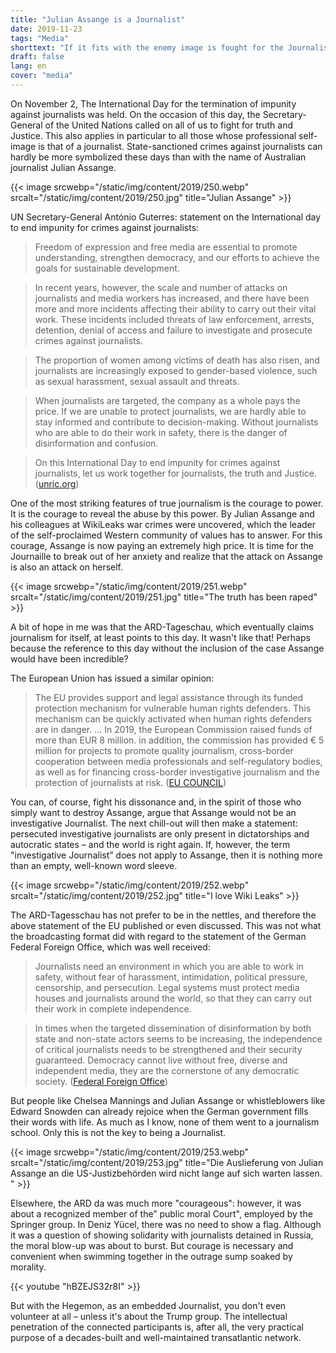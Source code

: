 ```yaml
---
title: "Julian Assange is a Journalist"
date: 2019-11-23
tags: "Media"
shorttext: "If it fits with the enemy image is fought for the Journalist, the Journalist attacks the Western world image of being better he is enemy to politics and media."
draft: false
lang: en
cover: "media"
---
```


On November 2, The International Day for the termination of impunity against journalists was held. On the occasion of this day, the Secretary-General of the United Nations called on all of us to fight for truth and Justice. This also applies in particular to all those whose professional self-image is that of a journalist. State-sanctioned crimes against journalists can hardly be more symbolized these days than with the name of Australian journalist Julian Assange.

{{< image srcwebp="/static/img/content/2019/250.webp" srcalt="/static/img/content/2019/250.jpg" title="Julian Assange" >}}

UN Secretary-General António Guterres: statement on the International day to end impunity for crimes against journalists:

> Freedom of expression and free media are essential to promote understanding, strengthen democracy, and our efforts to achieve the goals for sustainable development.

> In recent years, however, the scale and number of attacks on journalists and media workers has increased, and there have been more and more incidents affecting their ability to carry out their vital work. These incidents included threats of law enforcement, arrests, detention, denial of access and failure to investigate and prosecute crimes against journalists.

> The proportion of women among victims of death has also risen, and journalists are increasingly exposed to gender-based violence, such as sexual harassment, sexual assault and threats.

> When journalists are targeted, the company as a whole pays the price. If we are unable to protect journalists, we are hardly able to stay informed and contribute to decision-making. Without journalists who are able to do their work in safety, there is the danger of disinformation and confusion.

> On this International Day to end impunity for crimes against journalists, let us work together for journalists, the truth and Justice. ([unric.org](https://www.unric.org/de/pressemitteilungen/28786-un-generalsekretaer-antonio-guterres-erklaerung-zum-internationalen-tag-zur-beendigung-der-straflosigkeit-fuer-verbrechen-gegen-journalisten-2-november "UN-Generalsekretär António Guterres: Erklärung zum Internationalen Tag zur Beendigung der Straflosigkeit für Verbrechen gegen Journalisten, 2. Novembe"))

One of the most striking features of true journalism is the courage to power. It is the courage to reveal the abuse by this power. By Julian Assange and his colleagues at WikiLeaks war crimes were uncovered, which the leader of the self-proclaimed Western community of values has to answer. For this courage, Assange is now paying an extremely high price. It is time for the Journaille to break out of her anxiety and realize that the attack on Assange is also an attack on herself.

{{< image srcwebp="/static/img/content/2019/251.webp" srcalt="/static/img/content/2019/251.jpg" title="The truth has been raped" >}}

A bit of hope in me was that the ARD-Tageschau, which eventually claims journalism for itself, at least points to this day. It wasn't like that! Perhaps because the reference to this day without the inclusion of the case Assange would have been incredible?

The European Union has issued a similar opinion:

> The EU provides support and legal assistance through its funded protection mechanism for vulnerable human rights defenders. This mechanism can be quickly activated when human rights defenders are in danger. ... In 2019, the European Commission raised funds of more than EUR 8 million.  in addition, the commission has provided € 5 million for projects to promote quality journalism, cross-border cooperation between media professionals and self-regulatory bodies, as well as for financing cross-border investigative journalism and the protection of journalists at risk. ([EU COUNCIL](https://www.consilium.europa.eu/de/press/press-releases/2019/10/31/declaration-by-the-high-representative-on-behalf-of-the-eu-on-the-occasion-of-the-international-day-to-end-impunity-for-crimes-against-journalists-2nd-november-2019/ "Erklärung der Hohen Vertreterin im Namen der EU zum Internationalen Tag zur Beendigung der Straflosigkeit für Verbrechen gegen Journalisten – 2. November 20"))

You can, of course, fight his dissonance and, in the spirit of those who simply want to destroy Assange, argue that Assange would not be an investigative Journalist. The next chill-out will then make a statement: persecuted investigative journalists are only present in dictatorships and autocratic states – and the world is right again. If, however, the term "investigative Journalist” does not apply to Assange, then it is nothing more than an empty, well-known word sleeve.

{{< image srcwebp="/static/img/content/2019/252.webp" srcalt="/static/img/content/2019/252.jpg" title="I love Wiki Leaks" >}}

The ARD-Tagesschau has not prefer to be in the nettles, and therefore the above statement of the EU published or even discussed. This was not what the broadcasting format did with regard to the statement of the German Federal Foreign Office, which was well received:

> Journalists need an environment in which you are able to work in safety, without fear of harassment, intimidation, political pressure, censorship, and persecution. Legal systems must protect media houses and journalists around the world, so that they can carry out their work in complete independence.

> In times when the targeted dissemination of disinformation by both state and non-state actors seems to be increasing, the independence of critical journalists needs to be strengthened and their security guaranteed. Democracy cannot live without free, diverse and independent media, they are the cornerstone of any democratic society. ([Federal Foreign Office](https://www.auswaertiges-amt.de/de/newsroom/tag-straflosigkeit-verbrechen-journalisten/2262502 "Menschenrechtsbeauftragte Kofler zum Internationalen Tag gegen Straflosigkeit für Verbrechen an Journalisten"))

But people like Chelsea Mannings and Julian Assange or whistleblowers like Edward Snowden can already rejoice when the German government fills their words with life. As much as I know, none of them went to a journalism school. Only this is not the key to being a Journalist.

{{< image srcwebp="/static/img/content/2019/253.webp" srcalt="/static/img/content/2019/253.jpg" title="Die Auslieferung von Julian Assange an die US-Justizbehörden wird nicht lange auf sich warten lassen. " >}}

Elsewhere, the ARD da was much more "courageous": however, it was about a recognized member of the” public moral Court", employed by the Springer group. In Deniz Yücel, there was no need to show a flag. Although it was a question of showing solidarity with journalists detained in Russia, the moral blow-up was about to burst. But courage is necessary and convenient when swimming together in the outrage sump soaked by morality.

{{< youtube "hBZEJS32r8I" >}}

But with the Hegemon, as an embedded Journalist, you don't even volunteer at all – unless it's about the Trump group. The intellectual penetration of the connected participants is, after all, the very practical purpose of a decades-built and well-maintained transatlantic network.
